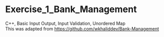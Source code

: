# Exercise_1_Bank_Management
C++, Basic Input Output, Input Validation, Unordered Map\
This was adapted from https://github.com/wkhaliddev/Bank-Management
